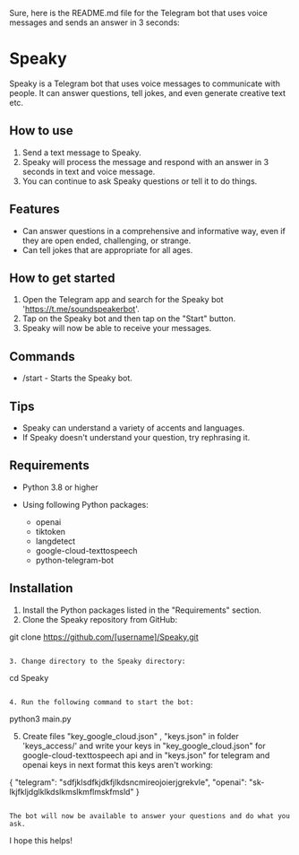 Sure, here is the README.md file for the Telegram bot that uses voice messages and sends an answer in 3 seconds:


# Speaky

Speaky is a Telegram bot that uses voice messages to communicate with people. It can answer questions, tell jokes, and even generate creative text etc.

## How to use

1. Send a text message to Speaky.
2. Speaky will process the message and respond with an answer in 3 seconds in text and voice message.
3. You can continue to ask Speaky questions or tell it to do things.

## Features

* Can answer questions in a comprehensive and informative way, even if they are open ended, challenging, or strange.
* Can tell jokes that are appropriate for all ages.

## How to get started

1. Open the Telegram app and search for the Speaky bot 'https://t.me/soundspeakerbot'.
2. Tap on the Speaky bot and then tap on the "Start" button.
3. Speaky will now be able to receive your messages.

## Commands

* /start - Starts the Speaky bot.

## Tips

* Speaky can understand a variety of accents and languages.
* If Speaky doesn't understand your question, try rephrasing it.

## Requirements

* Python 3.8 or higher
* Using following Python packages:

    * openai
    * tiktoken
    * langdetect
    * google-cloud-texttospeech
    * python-telegram-bot

## Installation

1. Install the Python packages listed in the "Requirements" section.
2. Clone the Speaky repository from GitHub:


git clone https://github.com/[username]/Speaky.git
```

3. Change directory to the Speaky directory:

```
cd Speaky
```

4. Run the following command to start the bot:

```
python3 main.py

5. Create files "key_google_cloud.json" , "keys.json" in folder 'keys_access/' and write your keys in "key_google_cloud.json" for google-cloud-texttospeech api and in "keys.json" for telegram and openai keys in next format this keys aren't working:

{ "telegram": "sdfjklsdfkjdkfjlkdsncmireojoierjgrekvle", "openai": "sk-lkjfkljdglklkdslkmslkmflmskfmsld" } 
```

The bot will now be available to answer your questions and do what you ask.
```

I hope this helps!